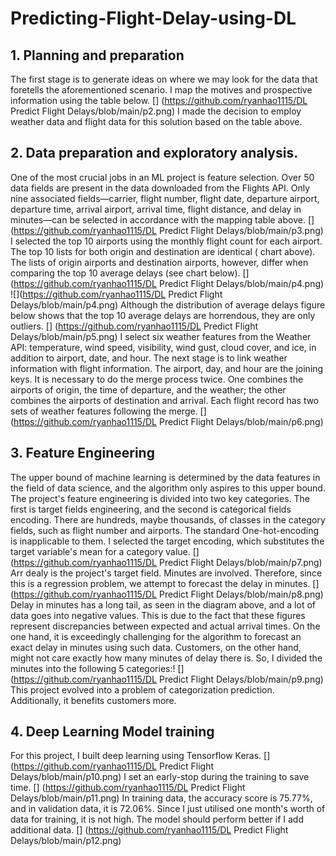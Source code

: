 # Predicting-Flight-Delay-using-DL

## 1. Planning and preparation
The first stage is to generate ideas on where we may look for the data that foretells the aforementioned scenario. I map the motives and prospective information using the table below. [] (https://github.com/ryanhao1115/DL Predict Flight Delays/blob/main/p2.png)
I made the decision to employ weather data and flight data for this solution based on the table above.
## 2. Data preparation and exploratory analysis.
One of the most crucial jobs in an ML project is feature selection. Over 50 data fields are present in the data downloaded from the Flights API. Only nine associated fields—carrier, flight number, flight date, departure airport, departure time, arrival airport, arrival time, flight distance, and delay in minutes—can be selected in accordance with the mapping table above. [] (https://github.com/ryanhao1115/DL Predict Flight Delays/blob/main/p3.png)
I selected the top 10 airports using the monthly flight count for each airport. The top 10 lists for both origin and destination are identical ( chart above). The lists of origin airports and destination airports, however, differ when comparing the top 10 average delays (see chart below). [] (https://github.com/ryanhao1115/DL Predict Flight Delays/blob/main/p4.png)
![](https://github.com/ryanhao1115/DL Predict Flight Delays/blob/main/p4.png)
Although the distribution of average delays figure below shows that the top 10 average delays are horrendous, they are only outliers.
[]
(https://github.com/ryanhao1115/DL Predict Flight Delays/blob/main/p5.png)
I select six weather features from the Weather API: temperature, wind speed, visibility, wind gust, cloud cover, and ice, in addition to airport, date, and hour.
The next stage is to link weather information with flight information. The airport, day, and hour are the joining keys. It is necessary to do the merge process twice. One combines the airports of origin, the time of departure, and the weather; the other combines the airports of destination and arrival. Each flight record has two sets of weather features following the merge. [] (https://github.com/ryanhao1115/DL Predict Flight Delays/blob/main/p6.png)
## 3. Feature Engineering
The upper bound of machine learning is determined by the data features in the field of data science, and the algorithm only aspires to this upper bound.
The project's feature engineering is divided into two key categories. The first is target fields engineering, and the second is categorical fields encoding.
There are hundreds, maybe thousands, of classes in the category fields, such as flight number and airports. The standard One-hot-encoding is inapplicable to them. I selected the target encoding, which substitutes the target variable's mean for a category value. [] (https://github.com/ryanhao1115/DL Predict Flight Delays/blob/main/p7.png)
Arr dealy is the project's target field. Minutes are involved. Therefore, since this is a regression problem, we attempt to forecast the delay in minutes. [] (https://github.com/ryanhao1115/DL Predict Flight Delays/blob/main/p8.png)
Delay in minutes has a long tail, as seen in the diagram above, and a lot of data goes into negative values. This is due to the fact that these figures represent discrepancies between expected and actual arrival times. On the one hand, it is exceedingly challenging for the algorithm to forecast an exact delay in minutes using such data. Customers, on the other hand, might not care exactly how many minutes of delay there is. So, I divided the minutes into the following 5 categories:! [] (https://github.com/ryanhao1115/DL Predict Flight Delays/blob/main/p9.png)
This project evolved into a problem of categorization prediction. Additionally, it benefits customers more.
## 4. Deep Learning Model training
For this project, I built deep learning using Tensorflow Keras.
[]
(https://github.com/ryanhao1115/DL Predict Flight Delays/blob/main/p10.png)
I set an early-stop during the training to save time.
[]
(https://github.com/ryanhao1115/DL Predict Flight Delays/blob/main/p11.png)
In training data, the accuracy score is 75.77%, and in validation data, it is 72.06%. Since I just utilised one month's worth of data for training, it is not high. The model should perform better if I add additional data. [] (https://github.com/ryanhao1115/DL Predict Flight Delays/blob/main/p12.png)
